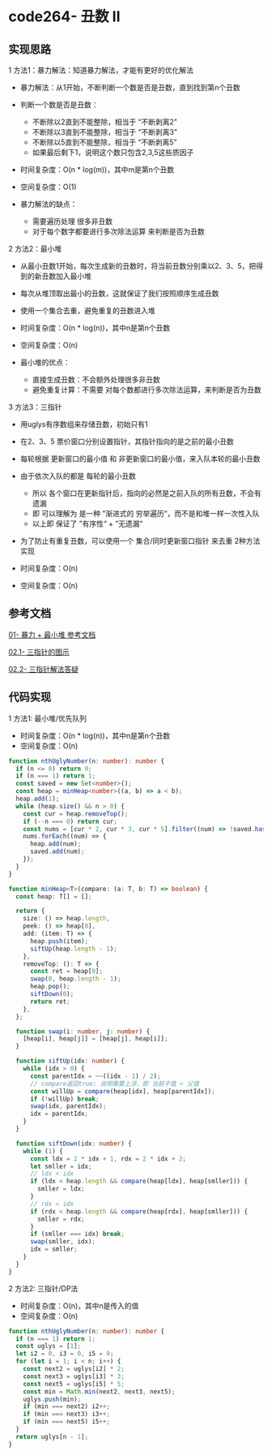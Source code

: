 # code264- 丑数 II

## 实现思路

1 方法1：暴力解法：知道暴力解法，才能有更好的优化解法
  - 暴力解法：从1开始，不断判断一个数是否是丑数，直到找到第n个丑数
  - 判断一个数是否是丑数：
    - 不断除以2直到不能整除，相当于 “不断剥离2”
    - 不断除以3直到不能整除，相当于 “不断剥离3”
    - 不断除以5直到不能整除，相当于 “不断剥离5”
    - 如果最后剩下1，说明这个数只包含2,3,5这些质因子
  - 时间复杂度：O(n * log(m))，其中m是第n个丑数
  - 空间复杂度：O(1)

  - 暴力解法的缺点：
    - 需要遍历处理 很多非丑数
    - 对于每个数字都要进行多次除法运算 来判断是否为丑数


2 方法2：最小堆
  - 从最小丑数1开始，每次生成新的丑数时，将当前丑数分别乘以2、3、5，把得到的新丑数加入最小堆
  - 每次从堆顶取出最小的丑数，这就保证了我们按照顺序生成丑数
  - 使用一个集合去重，避免重复的丑数进入堆
  - 时间复杂度：O(n * log(n))，其中n是第n个丑数
  - 空间复杂度：O(n)

  - 最小堆的优点：
    - 直接生成丑数：不会额外处理很多非丑数
    - 避免重复计算：不需要 对每个数都进行多次除法运算，来判断是否为丑数


3 方法3：三指针
  - 用uglys有序数组来存储丑数，初始只有1
  - 在2、3、5 票价窗口分别设置指针，其指针指向的是之前的最小丑数
  - 每轮根据 更新窗口的最小值 和 非更新窗口的最小值，来入队本轮的最小丑数
  
  - 由于依次入队的都是 每轮的最小丑数
    - 所以 各个窗口在更新指针后，指向的必然是之前入队的所有丑数，不会有遗漏
    - 即 可以理解为 是一种 ”渐进式的 穷举遍历“，而不是和堆一样一次性入队
    - 以上即 保证了 ”有序性“ + ”无遗漏“
  
  - 为了防止有重复丑数，可以使用一个 集合/同时更新窗口指针 来去重 2种方法实现
  
  - 时间复杂度：O(n)
  - 空间复杂度：O(n)



## 参考文档

[01- 暴力 + 最小堆 参考文档](https://leetcode.cn/problems/ugly-number-ii/solutions/80955/bao-li-you-xian-dui-lie-xiao-ding-dui-dong-tai-gui/)

[02.1- 三指针的图示](https://leetcode.cn/problems/ugly-number-ii/solutions/2361819/264-chou-shu-iidong-tai-gui-hua-qing-xi-5e3up/)

[02.2- 三指针解法答疑](https://leetcode.cn/problems/ugly-number-ii/solutions/110653/san-zhi-zhen-fang-fa-de-li-jie-fang-shi-by-zzxn/)




## 代码实现

1 方法1: 最小堆/优先队列
  - 时间复杂度：O(n * log(n))，其中n是第n个丑数
  - 空间复杂度：O(n)

```ts
function nthUglyNumber(n: number): number {
  if (n <= 0) return 0;
  if (n === 1) return 1;
  const saved = new Set<number>();
  const heap = minHeap<number>((a, b) => a < b);
  heap.add(1);
  while (heap.size() && n > 0) {
    const cur = heap.removeTop();
    if (--n === 0) return cur;
    const nums = [cur * 2, cur * 3, cur * 5].filter((num) => !saved.has(num));
    nums.forEach((num) => {
      heap.add(num);
      saved.add(num);
    });
  }
}

function minHeap<T>(compare: (a: T, b: T) => boolean) {
  const heap: T[] = [];

  return {
    size: () => heap.length,
    peek: () => heap[0],
    add: (item: T) => {
      heap.push(item);
      siftUp(heap.length - 1);
    },
    removeTop: (): T => {
      const ret = heap[0];
      swap(0, heap.length - 1);
      heap.pop();
      siftDown(0);
      return ret;
    },
  };

  function swap(i: number, j: number) {
    [heap[i], heap[j]] = [heap[j], heap[i]];
  }

  function siftUp(idx: number) {
    while (idx > 0) {
      const parentIdx = ~~((idx - 1) / 2);
      // compare返回true: 说明需要上浮，即 当前子值 < 父值
      const willUp = compare(heap[idx], heap[parentIdx]);
      if (!willUp) break;
      swap(idx, parentIdx);
      idx = parentIdx;
    }
  }

  function siftDown(idx: number) {
    while (1) {
      const ldx = 2 * idx + 1, rdx = 2 * idx + 2;
      let smller = idx;
      // ldx < idx
      if (ldx < heap.length && compare(heap[ldx], heap[smller])) {
        smller = ldx;
      }
      // rdx < idx
      if (rdx < heap.length && compare(heap[rdx], heap[smller])) {
        smller = rdx;
      }
      if (smller === idx) break;
      swap(smller, idx);
      idx = smller;
    }
  }
}
```


2 方法2: 三指针/DP法
  - 时间复杂度：O(n)，其中n是传入的值
  - 空间复杂度：O(n)

```ts
function nthUglyNumber(n: number): number {
  if (n === 1) return 1;
  const uglys = [1];
  let i2 = 0, i3 = 0, i5 = 0;
  for (let i = 1; i < n; i++) {
    const next2 = uglys[i2] * 2;
    const next3 = uglys[i3] * 3;
    const next5 = uglys[i5] * 5;
    const min = Math.min(next2, next3, next5);
    uglys.push(min);
    if (min === next2) i2++;
    if (min === next3) i3++;
    if (min === next5) i5++;
  }
  return uglys[n - 1];
}

```